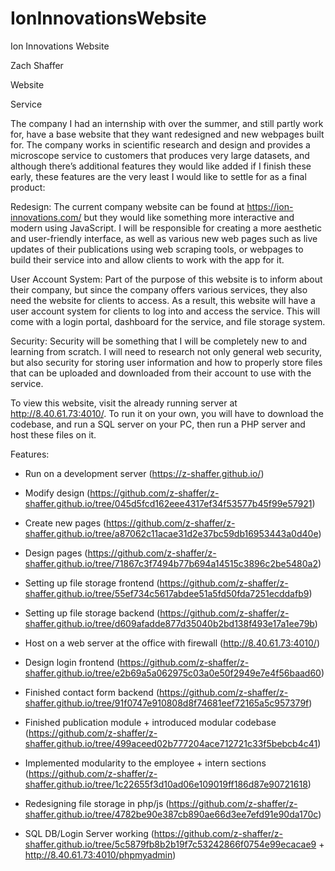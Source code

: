 # IonInnovationsWebsite

Ion Innovations Website

Zach Shaffer

Website

Service

The company I had an internship with over the summer, and still partly work for, have a base website that they want redesigned and new webpages built for. The company works in scientific research and design and provides a microscope service to customers that produces very large datasets, and although there’s additional features they would like added if I finish these early, these features are the very least I would like to settle for as a final product: 

Redesign: The current company website can be found at https://ion-innovations.com/ but they would like something more interactive and modern using JavaScript. I will be responsible for creating a more aesthetic and user-friendly interface, as well as various new web pages such as live updates of  their publications using web scraping tools, or webpages to build their service into and allow clients to work with the app for it.

User Account System: Part of the purpose of this website is to inform about their company, but since the company offers various services, they also need the website for clients to access. As a result, this website will have a user account system for clients to log into and access the service. This will come with a login portal, dashboard for the service, and file storage system.

Security: Security will be something that I will be completely new to and learning from scratch. I will need to research not only general web security, but also security for storing user information and how to properly store files that can be uploaded and downloaded from their account to use with the service.

To view this website, visit the already running server at http://8.40.61.73:4010/. To run it on your own, you will have to download the codebase, and run a SQL server on your PC, then run a PHP server and host these files on it.

Features:

- Run on a development server (https://z-shaffer.github.io/)

- Modify design (https://github.com/z-shaffer/z-shaffer.github.io/tree/045d5fcd162eee4317ef34f53577b45f99e57921)

- Create new pages (https://github.com/z-shaffer/z-shaffer.github.io/tree/a87062c11acae31d2e37bc59db16953443a0d40e)

- Design pages (https://github.com/z-shaffer/z-shaffer.github.io/tree/71867c3f7494b77b694a14515c3896c2be5480a2)

- Setting up file storage frontend (https://github.com/z-shaffer/z-shaffer.github.io/tree/55ef734c5617abdee51a5fd50fda7251ecddafb9)

- Setting up file storage backend (https://github.com/z-shaffer/z-shaffer.github.io/tree/d609afadde877d35040b2bd138f493e17a1ee79b)

- Host on a web server at the office with firewall (http://8.40.61.73:4010/)

- Design login frontend (https://github.com/z-shaffer/z-shaffer.github.io/tree/e2b69a5a062975c03a0e50f2949e7e4f56baad60)

- Finished contact form backend (https://github.com/z-shaffer/z-shaffer.github.io/tree/91f0747e910808d8f74681eef72165a5c957379f)

- Finished publication module + introduced modular codebase (https://github.com/z-shaffer/z-shaffer.github.io/tree/499aceed02b777204ace712721c33f5bebcb4c41)

- Implemented modularity to the employee + intern sections (https://github.com/z-shaffer/z-shaffer.github.io/tree/1c22655f3d10ad06e109019ff186d87e90721618)

- Redesigning file storage in php/js (https://github.com/z-shaffer/z-shaffer.github.io/tree/4782be90e387cb890ae66d3ee7efd91e90da170c)

- SQL DB/Login Server working (https://github.com/z-shaffer/z-shaffer.github.io/tree/5c5879fb8b2b19f7c53242866f0754e99ecacae9 + http://8.40.61.73:4010/phpmyadmin)
